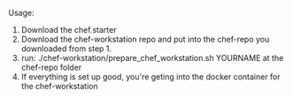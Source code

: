 Usage:

1. Download the chef.starter
2. Download the chef-workstation repo and put into the chef-repo you downloaded from step 1.
3. run: ./chef-workstation/prepare_chef_workstation.sh YOURNAME at the chef-repo folder
4. If everything is set up good, you're geting into the docker container for the chef-workstation
